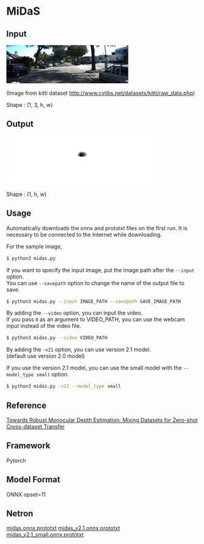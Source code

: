 # MiDaS

## Input

![Input](input.jpg)

(Image from kitti dataset http://www.cvlibs.net/datasets/kitti/raw_data.php)

Shape : (1, 3, h, w)

## Output

![Output](input_depth.png)

Shape : (1, h, w)

## Usage
Automatically downloads the onnx and prototxt files on the first run.
It is necessary to be connected to the Internet while downloading.

For the sample image,
``` bash
$ python3 midas.py
```

If you want to specify the input image, put the image path after the `--input` option.  
You can use `--savepath` option to change the name of the output file to save.
```bash
$ python3 midas.py --input IMAGE_PATH --savepath SAVE_IMAGE_PATH
```

By adding the `--video` option, you can input the video.   
If you pass `0` as an argument to VIDEO_PATH, you can use the webcam input instead of the video file.
```bash
$ python3 midas.py --video VIDEO_PATH
```

By adding the `-v21` option, you can use version 2.1 model.  
(default use version 2.0 model)

If you use the version 2.1 model, you can use the small model with the `--model_type small` option.
```bash
$ python3 midas.py -v21 --model_type small
```

## Reference

[Towards Robust Monocular Depth Estimation: Mixing Datasets for Zero-shot Cross-dataset Transfer](https://github.com/intel-isl/MiDaS)

## Framework

Pytorch

## Model Format

ONNX opset=11

## Netron

[midas.onnx.prototxt](https://netron.app/?url=https://storage.googleapis.com/ailia-models/midas/midas.onnx.prototxt)
[midas_v2.1.onnx.prototxt](https://netron.app/?url=https://storage.googleapis.com/ailia-models/midas/midas_v2.1.onnx.prototxt)
[midas_v2.1_small.onnx.prototxt](https://netron.app/?url=https://storage.googleapis.com/ailia-models/midas/midas_v2.1_small.onnx.prototxt)
